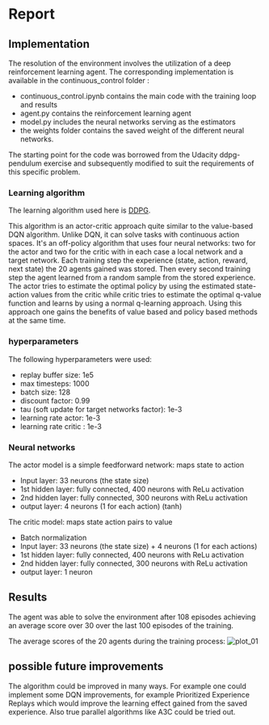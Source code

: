 # Report

## Implementation
The resolution of the environment involves the utilization of a deep reinforcement learning agent.
The corresponding implementation is available in the continuous_control folder :
* continuous_control.ipynb contains the main code with the training loop and results
* agent.py contains the reinforcement learning agent
* model.py includes the neural networks serving as the estimators
* the weights folder contains the saved weight of the different neural networks.

The starting point for the code was borrowed from the Udacity ddpg-pendulum exercise and subsequently modified to suit the requirements of this specific problem.

### Learning algorithm
The learning algorithm used here is [DDPG](https://arxiv.org/abs/1509.02971).

This algorithm is an actor-critic approach quite similar to the value-based DQN algorithm. Unlike DQN, it can solve tasks with continuous action spaces. It's an off-policy algorithm that uses four neural networks: two for the actor and two for the critic with in each case a local network and a target network.
Each training step the experience (state, action, reward, next state) the 20 agents gained was stored.
Then every second training step the agent learned from a random sample from the stored experience. The actor tries to estimate the
optimal policy by using the estimated state-action values from the critic while critic tries to estimate the optimal q-value function
and learns by using a normal q-learning approach. Using this approach one gains the benefits of value based and policy based
methods at the same time.

### hyperparameters
The following hyperparameters were used:
* replay buffer size: 1e5
* max timesteps: 1000
* batch size: 128
* discount factor: 0.99
* tau (soft update for target networks factor): 1e-3
* learning rate actor: 1e-3
* learning rate critic : 1e-3

### Neural networks
The actor model is a simple feedforward network: maps state to action
* Input layer: 33  neurons (the state size)
* 1st hidden layer: fully connected, 400 neurons with ReLu activation
* 2nd hidden layer: fully connected, 300 neurons with ReLu activation
* output layer: 4 neurons (1 for each action) (tanh)

The critic model: maps state action pairs to value
* Batch normalization
* Input layer: 33 neurons (the state size) + 4 neurons (1 for each actions)
* 1st hidden layer: fully connected, 400 neurons with ReLu activation
* 2nd hidden layer: fully connected, 300 neurons with ReLu activation
* output layer: 1 neuron

## Results
The agent was able to solve the environment after 108 episodes achieving an average score over 30 over the last 100 episodes
of the training.

The average scores of the 20 agents during the training process:
![plot_01](https://github.com/ealbenque/demo-repo/assets/137990986/1de45239-0c0f-41d4-aa59-2d94a799e177)

## possible future improvements
The algorithm could be improved in many ways. For example one could implement some DQN improvements, for example Prioritized Experience Replays
which would improve the learning effect gained from the saved experience. Also true parallel algorithms like A3C could be tried out.
